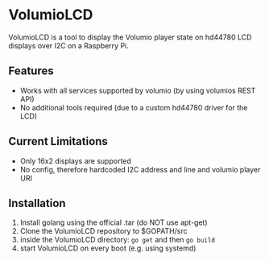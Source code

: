 VolumioLCD
==========

VolumioLCD is a tool to display the Volumio player state on hd44780 LCD displays over I2C on a Raspberry Pi.

## Features
* Works with all services supported by volumio (by using volumios REST API)
* No additional tools required (due to a custom hd44780 driver for the LCD)

## Current Limitations
* Only 16x2 displays are supported
* No config, therefore hardcoded I2C address and line and volumio player URI

## Installation
1) Install golang using the official .tar (do NOT use apt-get)
2) Clone the VolumioLCD repository to $GOPATH/src
3) inside the VolumioLCD directory: ```go get``` and then ```go build```
4) start VolumioLCD on every boot (e.g. using systemd)

